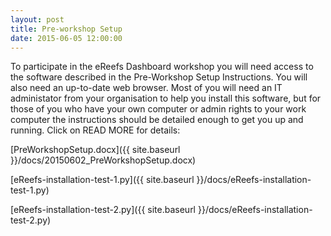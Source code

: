 ```yaml
---
layout: post
title: Pre-workshop Setup
date: 2015-06-05 12:00:00
---
```

To participate in the eReefs Dashboard workshop you will need access to the software described in the Pre-Workshop Setup Instructions. You will also need an up-to-date web browser. Most of you will need an IT administator from your organisation to help you install this software, but for those of you who have your own computer or admin rights to your work computer the instructions should be detailed enough to get you up and running. Click on READ MORE for details:

[PreWorkshopSetup.docx]({{ site.baseurl }}/docs/20150602_PreWorkshopSetup.docx)

[eReefs-installation-test-1.py]({{ site.baseurl }}/docs/eReefs-installation-test-1.py)

[eReefs-installation-test-2.py]({{ site.baseurl }}/docs/eReefs-installation-test-2.py)
